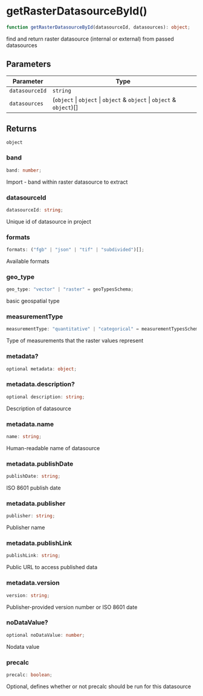 # getRasterDatasourceById()

```ts
function getRasterDatasourceById(datasourceId, datasources): object;
```

find and return raster datasource (internal or external) from passed datasources

## Parameters

| Parameter      | Type                                                                   |
| -------------- | ---------------------------------------------------------------------- |
| `datasourceId` | `string`                                                               |
| `datasources`  | (`object` \| `object` \| `object` & `object` \| `object` & `object`)[] |

## Returns

`object`

### band

```ts
band: number;
```

Import - band within raster datasource to extract

### datasourceId

```ts
datasourceId: string;
```

Unique id of datasource in project

### formats

```ts
formats: ("fgb" | "json" | "tif" | "subdivided")[];
```

Available formats

### geo_type

```ts
geo_type: "vector" | "raster" = geoTypesSchema;
```

basic geospatial type

### measurementType

```ts
measurementType: "quantitative" | "categorical" = measurementTypesSchema;
```

Type of measurements that the raster values represent

### metadata?

```ts
optional metadata: object;
```

### metadata.description?

```ts
optional description: string;
```

Description of datasource

### metadata.name

```ts
name: string;
```

Human-readable name of datasource

### metadata.publishDate

```ts
publishDate: string;
```

ISO 8601 publish date

### metadata.publisher

```ts
publisher: string;
```

Publisher name

### metadata.publishLink

```ts
publishLink: string;
```

Public URL to access published data

### metadata.version

```ts
version: string;
```

Publisher-provided version number or ISO 8601 date

### noDataValue?

```ts
optional noDataValue: number;
```

Nodata value

### precalc

```ts
precalc: boolean;
```

Optional, defines whether or not precalc should be run for this datasource
